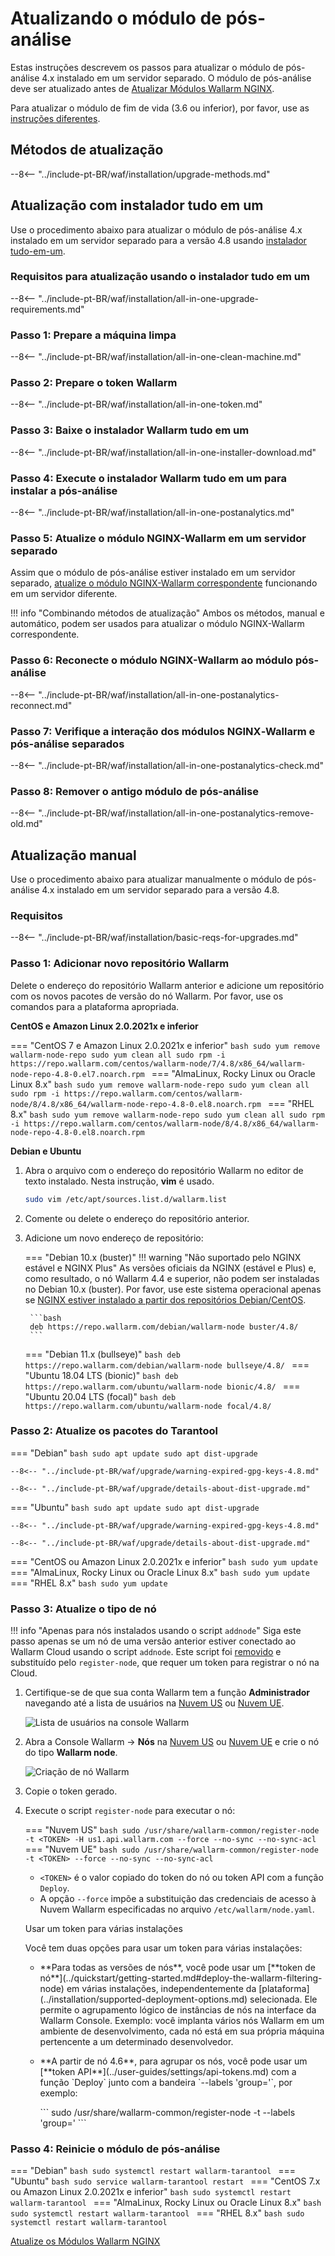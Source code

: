 [docs-module-update]:           nginx-modules.md
[img-wl-console-users]:         ../images/check-users.png 
[img-create-wallarm-node]:      ../images/user-guides/nodes/create-cloud-node.png
[img-attacks-in-interface]:     ../images/admin-guides/test-attacks-quickstart.png
[wallarm-token-types]:          ../user-guides/nodes/nodes.md#api-and-node-tokens-for-node-creation
[tarantool-status]:             ../images/tarantool-status.png
[statistics-service-all-parameters]: ../admin-en/configure-statistics-service.md
[configure-proxy-balancer-instr]:   ../admin-en/configuration-guides/access-to-wallarm-api-via-proxy.md

# Atualizando o módulo de pós-análise

Estas instruções descrevem os passos para atualizar o módulo de pós-análise 4.x instalado em um servidor separado. O módulo de pós-análise deve ser atualizado antes de [Atualizar Módulos Wallarm NGINX][docs-module-update].

Para atualizar o módulo de fim de vida (3.6 ou inferior), por favor, use as [instruções diferentes](older-versions/separate-postanalytics.md).

## Métodos de atualização

--8<-- "../include-pt-BR/waf/installation/upgrade-methods.md"

## Atualização com instalador tudo em um

Use o procedimento abaixo para atualizar o módulo de pós-análise 4.x instalado em um servidor separado para a versão 4.8 usando [instalador tudo-em-um](../installation/nginx/all-in-one.md).

### Requisitos para atualização usando o instalador tudo em um

--8<-- "../include-pt-BR/waf/installation/all-in-one-upgrade-requirements.md"

### Passo 1: Prepare a máquina limpa

--8<-- "../include-pt-BR/waf/installation/all-in-one-clean-machine.md"

### Passo 2: Prepare o token Wallarm

--8<-- "../include-pt-BR/waf/installation/all-in-one-token.md"

### Passo 3: Baixe o instalador Wallarm tudo em um

--8<-- "../include-pt-BR/waf/installation/all-in-one-installer-download.md"

### Passo 4: Execute o instalador Wallarm tudo em um para instalar a pós-análise

--8<-- "../include-pt-BR/waf/installation/all-in-one-postanalytics.md"

### Passo 5: Atualize o módulo NGINX-Wallarm em um servidor separado

Assim que o módulo de pós-análise estiver instalado em um servidor separado, [atualize o módulo NGINX-Wallarm correspondente](nginx-modules.md) funcionando em um servidor diferente.

!!! info "Combinando métodos de atualização"
    Ambos os métodos, manual e automático, podem ser usados para atualizar o módulo NGINX-Wallarm correspondente.

### Passo 6: Reconecte o módulo NGINX-Wallarm ao módulo pós-análise

--8<-- "../include-pt-BR/waf/installation/all-in-one-postanalytics-reconnect.md"

### Passo 7: Verifique a interação dos módulos NGINX‑Wallarm e pós-análise separados

--8<-- "../include-pt-BR/waf/installation/all-in-one-postanalytics-check.md"

### Passo 8: Remover o antigo módulo de pós-análise

--8<-- "../include-pt-BR/waf/installation/all-in-one-postanalytics-remove-old.md"

## Atualização manual

Use o procedimento abaixo para atualizar manualmente o módulo de pós-análise 4.x instalado em um servidor separado para a versão 4.8.

### Requisitos 

--8<-- "../include-pt-BR/waf/installation/basic-reqs-for-upgrades.md"

### Passo 1: Adicionar novo repositório Wallarm

Delete o endereço do repositório Wallarm anterior e adicione um repositório com os novos pacotes de versão do nó Wallarm. Por favor, use os comandos para a plataforma apropriada.

**CentOS e Amazon Linux 2.0.2021x e inferior**

=== "CentOS 7 e Amazon Linux 2.0.2021x e inferior"
    ```bash
    sudo yum remove wallarm-node-repo
    sudo yum clean all
    sudo rpm -i https://repo.wallarm.com/centos/wallarm-node/7/4.8/x86_64/wallarm-node-repo-4.8-0.el7.noarch.rpm
    ```
=== "AlmaLinux, Rocky Linux ou Oracle Linux 8.x"
    ```bash
    sudo yum remove wallarm-node-repo
    sudo yum clean all
    sudo rpm -i https://repo.wallarm.com/centos/wallarm-node/8/4.8/x86_64/wallarm-node-repo-4.8-0.el8.noarch.rpm
    ```
=== "RHEL 8.x"
    ```bash
    sudo yum remove wallarm-node-repo
    sudo yum clean all
    sudo rpm -i https://repo.wallarm.com/centos/wallarm-node/8/4.8/x86_64/wallarm-node-repo-4.8-0.el8.noarch.rpm
    ```

**Debian e Ubuntu**

1. Abra o arquivo com o endereço do repositório Wallarm no editor de texto instalado. Nesta instrução, **vim** é usado.

    ```bash
    sudo vim /etc/apt/sources.list.d/wallarm.list
    ```
2. Comente ou delete o endereço do repositório anterior.
3. Adicione um novo endereço de repositório:

    === "Debian 10.x (buster)"
        !!! warning "Não suportado pelo NGINX estável e NGINX Plus"
            As versões oficiais da NGINX (estável e Plus) e, como resultado, o nó Wallarm 4.4 e superior, não podem ser instaladas no Debian 10.x (buster). Por favor, use este sistema operacional apenas se [NGINX estiver instalado a partir dos repositórios Debian/CentOS](../installation/nginx/dynamic-module-from-distr.md).

        ```bash
        deb https://repo.wallarm.com/debian/wallarm-node buster/4.8/
        ```
    === "Debian 11.x (bullseye)"
        ```bash
        deb https://repo.wallarm.com/debian/wallarm-node bullseye/4.8/
        ```
    === "Ubuntu 18.04 LTS (bionic)"
        ```bash
        deb https://repo.wallarm.com/ubuntu/wallarm-node bionic/4.8/
        ```
    === "Ubuntu 20.04 LTS (focal)"
        ```bash
        deb https://repo.wallarm.com/ubuntu/wallarm-node focal/4.8/
        ```

### Passo 2: Atualize os pacotes do Tarantool 

=== "Debian"
    ```bash
    sudo apt update
    sudo apt dist-upgrade
    ```

    --8<-- "../include-pt-BR/waf/upgrade/warning-expired-gpg-keys-4.8.md"

    --8<-- "../include-pt-BR/waf/upgrade/details-about-dist-upgrade.md"
=== "Ubuntu"
    ```bash
    sudo apt update
    sudo apt dist-upgrade
    ```

    --8<-- "../include-pt-BR/waf/upgrade/warning-expired-gpg-keys-4.8.md"

    --8<-- "../include-pt-BR/waf/upgrade/details-about-dist-upgrade.md"
=== "CentOS ou Amazon Linux 2.0.2021x e inferior"
    ```bash
    sudo yum update
    ```
=== "AlmaLinux, Rocky Linux ou Oracle Linux 8.x"
    ```bash
    sudo yum update
    ```
=== "RHEL 8.x"
    ```bash
    sudo yum update
    ```

### Passo 3: Atualize o tipo de nó

!!! info "Apenas para nós instalados usando o script `addnode`"
    Siga este passo apenas se um nó de uma versão anterior estiver conectado ao Wallarm Cloud usando o script `addnode`. Este script foi [removido](what-is-new.md#removal-of-the-email-password-based-node-registration) e substituído pelo `register-node`, que requer um token para registrar o nó na Cloud.

1. Certifique-se de que sua conta Wallarm tem a função **Administrador** navegando até a lista de usuários na [Nuvem US](https://us1.my.wallarm.com/settings/users) ou [Nuvem UE](https://my.wallarm.com/settings/users).

    ![Lista de usuários na console Wallarm][img-wl-console-users]
1. Abra a Console Wallarm → **Nós** na [Nuvem US](https://us1.my.wallarm.com/nodes) ou [Nuvem UE](https://my.wallarm.com/nodes) e crie o nó do tipo **Wallarm node**.

    ![Criação de nó Wallarm][img-create-wallarm-node]
1. Copie o token gerado.
1. Execute o script `register-node` para executar o nó:

    === "Nuvem US"
        ``` bash
        sudo /usr/share/wallarm-common/register-node -t <TOKEN> -H us1.api.wallarm.com --force --no-sync --no-sync-acl
        ```
    === "Nuvem UE"
        ``` bash
        sudo /usr/share/wallarm-common/register-node -t <TOKEN> --force --no-sync --no-sync-acl
        ```
    
    * `<TOKEN>` é o valor copiado do token do nó ou token API com a função `Deploy`.
    * A opção `--force` impõe a substituição das credenciais de acesso à Nuvem Wallarm especificadas no arquivo `/etc/wallarm/node.yaml`.

    <div class="admonition info"> <p class="admonition-title">Usar um token para várias instalações</p> <p>Você tem duas opções para usar um token para várias instalações:</p> <ul><li>**Para todas as versões de nós**, você pode usar um [**token de nó**](../quickstart/getting-started.md#deploy-the-wallarm-filtering-node) em várias instalações, independentemente da [plataforma](../installation/supported-deployment-options.md) selecionada. Ele permite o agrupamento lógico de instâncias de nós na interface da Wallarm Console. Exemplo: você implanta vários nós Wallarm em um ambiente de desenvolvimento, cada nó está em sua própria máquina pertencente a um determinado desenvolvedor.</li><li><p>**A partir de nó 4.6**, para agrupar os nós, você pode usar um [**token API**](../user-guides/settings/api-tokens.md) com a função `Deploy` junto com a bandeira `--labels 'group=<GROUP>'`, por exemplo:</p>
    ```
    sudo /usr/share/wallarm-common/register-node -t <TOKEN API COM FUNÇÃO DEPLOY> --labels 'group=<GROUP>'
    ```
    </p></li></ul></div>

### Passo 4: Reinicie o módulo de pós-análise

=== "Debian"
    ```bash
    sudo systemctl restart wallarm-tarantool
    ```
=== "Ubuntu"
    ```bash
    sudo service wallarm-tarantool restart
    ```
=== "CentOS 7.x ou Amazon Linux 2.0.2021x e inferior"
    ```bash
    sudo systemctl restart wallarm-tarantool
    ```
=== "AlmaLinux, Rocky Linux ou Oracle Linux 8.x"
    ```bash
    sudo systemctl restart wallarm-tarantool
    ```
=== "RHEL 8.x"
    ```bash
    sudo systemctl restart wallarm-tarantool
    ```

[Atualize os Módulos Wallarm NGINX][docs-module-update]